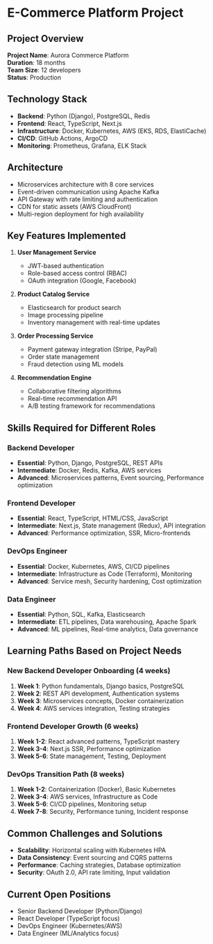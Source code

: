 # E-Commerce Platform Project

## Project Overview
**Project Name**: Aurora Commerce Platform  
**Duration**: 18 months  
**Team Size**: 12 developers  
**Status**: Production  

## Technology Stack
- **Backend**: Python (Django), PostgreSQL, Redis
- **Frontend**: React, TypeScript, Next.js
- **Infrastructure**: Docker, Kubernetes, AWS (EKS, RDS, ElastiCache)
- **CI/CD**: GitHub Actions, ArgoCD
- **Monitoring**: Prometheus, Grafana, ELK Stack

## Architecture
- Microservices architecture with 8 core services
- Event-driven communication using Apache Kafka
- API Gateway with rate limiting and authentication
- CDN for static assets (AWS CloudFront)
- Multi-region deployment for high availability

## Key Features Implemented
1. **User Management Service**
   - JWT-based authentication
   - Role-based access control (RBAC)
   - OAuth integration (Google, Facebook)

2. **Product Catalog Service**
   - Elasticsearch for product search
   - Image processing pipeline
   - Inventory management with real-time updates

3. **Order Processing Service**
   - Payment gateway integration (Stripe, PayPal)
   - Order state management
   - Fraud detection using ML models

4. **Recommendation Engine**
   - Collaborative filtering algorithms
   - Real-time recommendation API
   - A/B testing framework for recommendations

## Skills Required for Different Roles

### Backend Developer
- **Essential**: Python, Django, PostgreSQL, REST APIs
- **Intermediate**: Docker, Redis, Kafka, AWS services
- **Advanced**: Microservices patterns, Event sourcing, Performance optimization

### Frontend Developer
- **Essential**: React, TypeScript, HTML/CSS, JavaScript
- **Intermediate**: Next.js, State management (Redux), API integration
- **Advanced**: Performance optimization, SSR, Micro-frontends

### DevOps Engineer
- **Essential**: Docker, Kubernetes, AWS, CI/CD pipelines
- **Intermediate**: Infrastructure as Code (Terraform), Monitoring
- **Advanced**: Service mesh, Security hardening, Cost optimization

### Data Engineer
- **Essential**: Python, SQL, Kafka, Elasticsearch
- **Intermediate**: ETL pipelines, Data warehousing, Apache Spark
- **Advanced**: ML pipelines, Real-time analytics, Data governance

## Learning Paths Based on Project Needs

### New Backend Developer Onboarding (4 weeks)
1. **Week 1**: Python fundamentals, Django basics, PostgreSQL
2. **Week 2**: REST API development, Authentication systems
3. **Week 3**: Microservices concepts, Docker containerization
4. **Week 4**: AWS services integration, Testing strategies

### Frontend Developer Growth (6 weeks)
1. **Week 1-2**: React advanced patterns, TypeScript mastery
2. **Week 3-4**: Next.js SSR, Performance optimization
3. **Week 5-6**: State management, Testing, Deployment

### DevOps Transition Path (8 weeks)
1. **Week 1-2**: Containerization (Docker), Basic Kubernetes
2. **Week 3-4**: AWS services, Infrastructure as Code
3. **Week 5-6**: CI/CD pipelines, Monitoring setup
4. **Week 7-8**: Security, Performance tuning, Incident response

## Common Challenges and Solutions
- **Scalability**: Horizontal scaling with Kubernetes HPA
- **Data Consistency**: Event sourcing and CQRS patterns
- **Performance**: Caching strategies, Database optimization
- **Security**: OAuth 2.0, API rate limiting, Input validation

## Current Open Positions
- Senior Backend Developer (Python/Django)
- React Developer (TypeScript focus)
- DevOps Engineer (Kubernetes/AWS)
- Data Engineer (ML/Analytics focus)
